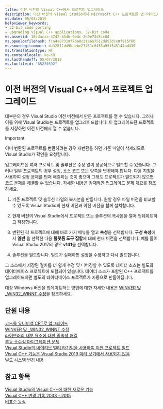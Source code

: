 ```yaml
---
title: 이전 버전의 Visual C++에서 프로젝트 업그레이드
description: 이전 버전의 Visual Studio에서 Microsoft C++ 프로젝트를 업그레이드하는 방법.
ms.date: 05/03/2019
helpviewer_keywords:
- 32-bit code porting
- upgrading Visual C++ applications, 32-bit code
ms.assetid: 18cdacaa-4742-43db-9e4c-2d9e73d8cc84
ms.openlocfilehash: fca4a87310f7ba0c21a6a7512dd93dce0f915f6b
ms.sourcegitcommit: da32511dd5baebe27451c0458a95f345144bd439
ms.translationtype: HT
ms.contentlocale: ko-KR
ms.lasthandoff: 05/07/2019
ms.locfileid: "65220392"
---
```

# <a name="upgrading-projects-from-earlier-versions-of-visual-c"></a>이전 버전의 Visual C++에서 프로젝트 업그레이드

대부분의 경우 Visual Studio 이전 버전에서 만든 프로젝트를 열 수 있습니다. 그러나 이를 위해 Visual Studio는 프로젝트를 업그레이드합니다. 이 업그레이드된 프로젝트를 저장하면 이전 버전에서 열 수 없습니다.

> [!IMPORTANT]
> 이미 변환된 프로젝트를 변환하려는 경우 재변환을 하면 기존 파일이 삭제되므로 Visual Studio가 확인을 요청합니다.

업그레이드된 여러 프로젝트 및 솔루션은 수정 없이 성공적으로 빌드할 수 있습니다. 그러나 일부 프로젝트의 경우 설정, 소스 코드 또는 양쪽을 변경해야 합니다. 다음 지침을 사용하여 설정 문제를 먼저 해결하는 것이 좋으며 그래도 프로젝트가 빌드되지 않으면 코드 문제를 해결할 수 있습니다. 자세한 내용은 [잠재적인 업그레이드 문제 개요](../porting/overview-of-potential-upgrade-issues-visual-cpp.md)를 참조하세요.

1. 기존 프로젝트 및 솔루션 파일의 복사본을 만듭니다. 원할 경우 파일 버전을 비교할 수 있도록 Visual Studio의 현재 버전과 이전 버전을 함께 설치합니다.

2. 현재 버전의 Visual Studio에서 프로젝트 또는 솔루션의 복사본을 열어 업데이트하고 저장합니다.

3. 변환된 각 프로젝트에 대해 바로 가기 메뉴를 열고 **속성**을 선택합니다. **구성 속성**에서 **일반** 을 선택한 다음 **플랫폼 도구 집합**에 대해 현재 버전을 선택합니다. 예를 들어 Visual Studio 2017의 경우 **v141**을 선택합니다.

4. 솔루션을 빌드합니다. 빌드가 실패하면 설정을 수정하고 다시 빌드합니다.

그 소스에서 저장된 절차를 더 쉽게 수정 및 디버깅할 수 있도록 데이터 소스는 별도의 데이터베이스 프로젝트에 포함되어 있습니다. 데이터 소스가 포함된 C++ 프로젝트를 업그레이드하면 별도의 데이터베이스 프로젝트가 자동으로 만들어집니다.

대상 Windows 버전을 업데이트하는 방법에 대한 자세한 내용은 [WINVER 및 _WIN32_WINNT 수정](../porting/modifying-winver-and-win32-winnt.md)을 참조하세요.

## <a name="in-this-section"></a>단원 내용

[코드를 유니버설 CRT로 업그레이드](upgrade-your-code-to-the-universal-crt.md)<br/>
[WINVER 및 _WIN32_WINNT 수정](modifying-winver-and-win32-winnt.md)<br/>
[라이브러리 내부 요소에 대한 종속성 해결](fix-your-dependencies-on-library-internals.md)<br/>
[부동 소수점 마이그레이션 문제](floating-point-migration-issues.md)<br/>
[Visual Studio의 네이티브 멀티 타기팅을 사용하여 이전 프로젝트 빌드](use-native-multi-targeting.md)<br/>
[Visual C++ 기능은 Visual Studio 2019 미리 보기에서 사용되지 않음](features-deprecated-in-visual-studio.md)<br/>
[빌드 시스템 변경 내용](build-system-changes.md)<br/>

## <a name="see-also"></a>참고 항목

[Visual Studio의 Visual C++에 대한 새로운 기능](../overview/what-s-new-for-visual-cpp-in-visual-studio.md)<br/>
[Visual C++ 변경 기록 2003 - 2015](../porting/visual-cpp-change-history-2003-2015.md)<br/>
[비표준 동작](../cpp/nonstandard-behavior.md)
